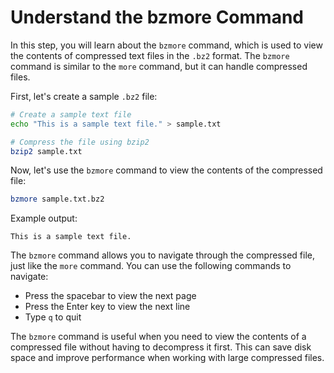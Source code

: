 # Understand the bzmore Command

In this step, you will learn about the `bzmore` command, which is used to view the contents of compressed text files in the `.bz2` format. The `bzmore` command is similar to the `more` command, but it can handle compressed files.

First, let's create a sample `.bz2` file:

```bash
# Create a sample text file
echo "This is a sample text file." > sample.txt

# Compress the file using bzip2
bzip2 sample.txt
```

Now, let's use the `bzmore` command to view the contents of the compressed file:

```bash
bzmore sample.txt.bz2
```

Example output:

```
This is a sample text file.
```

The `bzmore` command allows you to navigate through the compressed file, just like the `more` command. You can use the following commands to navigate:

- Press the spacebar to view the next page
- Press the Enter key to view the next line
- Type `q` to quit

The `bzmore` command is useful when you need to view the contents of a compressed file without having to decompress it first. This can save disk space and improve performance when working with large compressed files.
